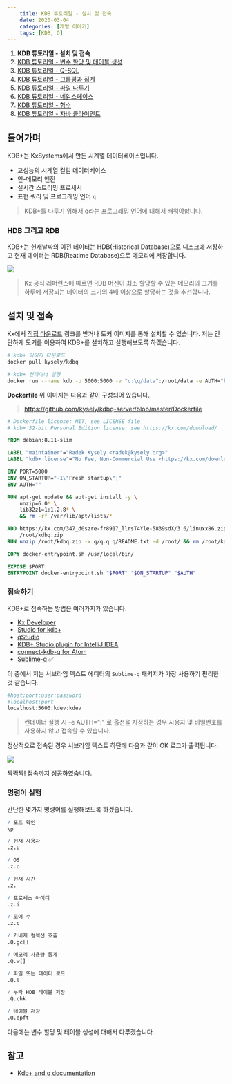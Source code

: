 ```yaml
---
    title: KDB 튜토리얼 - 설치 및 접속
    date: 2020-03-04
    categories: [개발 이야기]
    tags: [KDB, Q]
---
```


1. **KDB 튜토리얼 - 설치 및 접속**
2. [KDB 튜토리얼 - 변수 할당 및 테이블 생성](/archives/kdb-tutorial/assign-variables-and-tables)
3. [KDB 튜토리얼 - Q-SQL](/archives/kdb-tutorial/q-sql)
4. [KDB 튜토리얼 - 그룹핑과 집계](/archives/kdb-tutorial/grouping-and-aggregation)
5. [KDB 튜토리얼 - 파일 다루기](/archives/kdb-tutorial/file)
6. [KDB 튜토리얼 - 네임스페이스](/archives/kdb-tutorial/namespace)
7. [KDB 튜토리얼 - 함수](/archives/kdb-tutorial/function)
8. [KDB 튜토리얼 - 자바 클라이언트](/archives/kdb-tutorial/javaclient)

## 들어가며
KDB+는 KxSystems에서 만든 시계열 데이터베이스입니다.

- 고성능의 시계열 컬럼 데이터베이스
- 인-메모리 엔진
- 실시간 스트리밍 프로세서
- 표현 쿼리 및 프로그래밍 언어 `q`

> KDB+를 다루기 위해서 q라는 프로그래밍 언어에 대해서 배워야합니다.

### HDB 그리고 RDB
KDB+는 현재날짜의 이전 데이터는 HDB(Historical Database)으로 디스크에 저장하고 현재 데이터는 RDB(Reatime Database)으로 메모리에 저장합니다.

![](https://code.kx.com/q/img/wstree.png)  

> Kx 공식 레퍼런스에 따르면 RDB 머신이 최소 할당할 수 있는 메모리의 크기를 하루에 저장되는 데이터의 크기의 4배 이상으로 할당하는 것을 추천합니다.

## 설치 및 접속

Kx에서 [직접 다운로드](https://kx.com/connect-with-us/download/) 링크를 받거나 도커 이미지를 통해 설치할 수 있습니다. 저는 간단하게 도커를 이용하여 KDB+를 설치하고 실행해보도록 하겠습니다.

```sh
# kdb+ 이미지 다운로드
docker pull kysely/kdbq

# kdb+ 컨테이너 실행
docker run --name kdb -p 5000:5000 -v "c:\q/data":/root/data -e AUTH="kdev:kdev" -d kysely/kdbq
```

**Dockerfile**
위 이미지는 다음과 같이 구성되어 있습니다.

> https://github.com/kysely/kdbq-server/blob/master/Dockerfile
```dockerfile
# Dockerfile license: MIT, see LICENSE file
# kdb+ 32-bit Personal Edition license: see https://kx.com/download/

FROM debian:8.11-slim

LABEL "maintainer"="Radek Kysely <radek@kysely.org>"
LABEL "kdb+ license"="No Fee, Non-Commercial Use <https://kx.com/download/>"

ENV PORT=5000
ENV ON_STARTUP="-1\"Fresh startup\";"
ENV AUTH=""

RUN apt-get update && apt-get install -y \
    unzip=6.0* \
    lib32z1=1:1.2.8* \
    && rm -rf /var/lib/apt/lists/*

ADD https://kx.com/347_d0szre-fr8917_llrsT4Yle-5839sdX/3.6/linuxx86.zip \
    /root/kdbq.zip
RUN unzip /root/kdbq.zip -x q/q.q q/README.txt -d /root/ && rm /root/kdbq.zip

COPY docker-entrypoint.sh /usr/local/bin/

EXPOSE $PORT
ENTRYPOINT docker-entrypoint.sh "$PORT" "$ON_STARTUP" "$AUTH"
```

### 접속하기
KDB+로 접속하는 방법은 여러가지가 있습니다.

- [Kx Developer](https://code.kx.com/developer/)
- [Studio for kdb+](https://github.com/CharlesSkelton/studio)  
- [qStudio](http://www.timestored.com/qstudio/)  
- [KDB+ Studio plugin for IntelliJ IDEA](https://gitlab.com/shupakabras/kdb-intellij-plugin)  
- [connect-kdb-q for Atom](https://atom.io/packages/connect-kdb-q)  
- [Sublime-q](https://packagecontrol.io/packages/q%20KDB) ✅  

이 중에서 저는 서브라임 텍스트 에디터의 `Sublime-q` 패키지가 가장 사용하기 편리한 것 같습니다.

```sh
#host:port:user:password
#localhost:port
localhost:5600:kdev:kdev
```

> 컨테이너 실행 시 -e AUTH=":" 로 옵션을 지정하는 경우 사용자 및 비밀번호를 사용하지 않고 접속할 수 있습니다.

정상적으로 접속된 경우 서브라임 텍스트 하단에 다음과 같이 OK 로그가 출력됩니다.

![](/images/2020/kdb-connection-sublime-q.png)  

짝짝짝! 접속까지 성공하였습니다.

### 명령어 실행
간단한 몇가지 명령어를 실행해보도록 하겠습니다.

```q
/ 포트 확인
\p

/ 현재 사용자
.z.u

/ OS
.z.o

/ 현재 시간
.z.

/ 프로세스 아이디
.z.i

/ 코어 수
.z.c

/ 가비지 컬렉션 호출
.Q.gc[]

/ 메모리 사용량 통계
.Q.w[]

/ 파일 또는 데이터 로드
.Q.l

/ 누락 HDB 테이블 저장
.Q.chk

/ 테이블 저장
.Q.dpft
```

다음에는 변수 할당 및 테이블 생성에 대해서 다루겠습니다.


## 참고

- [Kdb+ and q documentation](https://code.kx.com/)